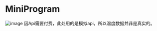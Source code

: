 # MiniProgram
![image](https://github.com/fayluo/MiniProgram/blob/master/images/天气小程序二维码.jpg)
因Api需要付费，此处用的是模拟api，所以温度数据并非是真实的。
